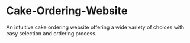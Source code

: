 # Cake-Ordering-Website
An intuitive cake ordering website offering a wide variety of choices with easy selection and ordering process.
